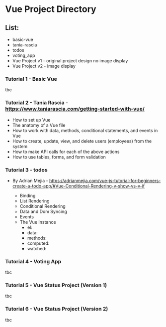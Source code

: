 # Vue Project Directory




## List: 
  + basic-vue 
  + tania-rascia
  + todos
  + voting_app
  + Vue Project v1 - original project design no image display
  + Vue Project v2  - image display

### Tutorial 1 - Basic Vue 

tbc

### Tutorial 2 - Tania Rascia - https://www.taniarascia.com/getting-started-with-vue/

+ How to set up Vue
+ The anatomy of a Vue file
+ How to work with data, methods, conditional statements, and events in Vue
+ How to create, update, view, and delete users (employees) from the system
+ How to make API calls for each of the above actions
+ How to use tables, forms, and form validation

### Tutorial 3 - todos
+ By Adrian Mejia - https://adrianmejia.com/vue-js-tutorial-for-beginners-create-a-todo-app/#Vue-Conditional-Rendering-v-show-vs-v-if

  + Binding
  + List Rendering
  + Conditional Rendering
  + Data and Dom Syncing
  + Events
  + The Vue Instance
    + el: 
    + data:
    + methods:
    + computed:
    + watched:


### Tutorial 4 - Voting App

tbc

### Tutorial 5 - Vue Status Project (Version 1)

tbc

### Tutorial 6 - Vue Status Project (Version 2)

tbc



